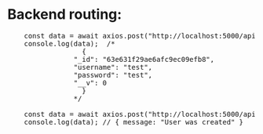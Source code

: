 # Backend routing:

<pre>
	const data = await axios.post("http://localhost:5000/api/auth/login", {"username": "test", "password": "test"});
	console.log(data);  /*
			      {
				"_id": "63e631f29ae6afc9ec09efb8",
				"username": "test",
				"password": "test",
				"__v": 0
			      }
			    */
			    
	const data = await axios.post("http://localhost:5000/api/auth/registration", {"username": "test", "password": "test"});
	console.log(data); // { message: "User was created" }
<pre>
